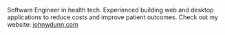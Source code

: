 Software Engineer in health tech. Experienced building web and desktop applications to reduce costs and improve patient outcomes. Check out my website: [johnwdunn.com](https://www.johnwdunn.com/)
